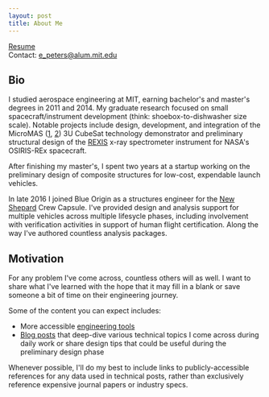 ```yaml
---
layout: post
title: About Me
---
```

  
[Resume](/assets/EPeters_Resume_2022-08-28.pdf)  
Contact: e_peters@alum.mit.edu

## Bio
I studied aerospace engineering at MIT, earning bachelor's and master's degrees in 2011 and 2014. My graduate research focused on small spacecraft/instrument development (think: shoebox-to-dishwasher size scale). Notable projects include design, development, and integration of the MicroMAS ([1](https://beaverworks.ll.mit.edu/CMS/bw/projectmicromas), [2](https://www.ll.mit.edu/news/micromas-cubesat-technology-provides-fresh-approach-weather-forecasting)) 3U CubeSat technology demonstrator and preliminary structural design of the [REXIS](https://www.asteroidmission.org/?attachment_id=1205#main) x-ray spectrometer instrument for NASA's OSIRIS-REx spacecraft. 

After finishing my master's, I spent two years at a startup working on the preliminary design of composite structures for low-cost, expendable launch vehicles.

In late 2016 I joined Blue Origin as a structures engineer for the [New Shepard](https://www.blueorigin.com/new-shepard/) Crew Capsule. I've provided design and analysis support for multiple vehicles across multiple lifesycle phases, including involvement with verification activities in support of human flight certification. Along the way I've authored countless analysis packages. 

## Motivation
For any problem I've come across, countless others will as well. I want to share what I've learned with the hope that it may fill in a blank or save someone a bit of time on their engineering journey.

Some of the content you can expect includes:
- More accessible [engineering tools](/portfolio.md)
- [Blog posts](/posts.md) that deep-dive various technical topics I come across during daily work or share design tips that could be useful during the preliminary design phase

Whenever possible, I'll do my best to include links to publicly-accessible references for any data used in technical posts, rather than exclusively reference expensive journal papers or industry specs.
